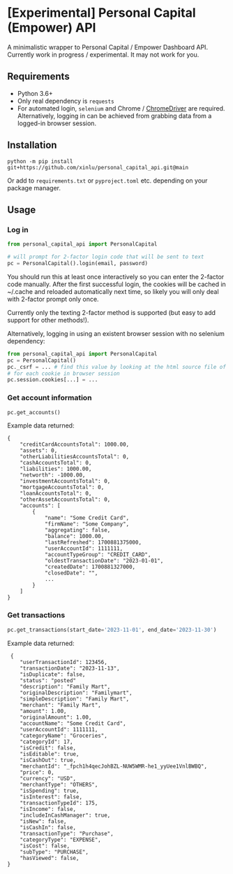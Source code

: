 # [Experimental] Personal Capital (Empower) API

A minimalistic wrapper to Personal Capital / Empower Dashboard API. Currently work in progress / experimental. It may not work for you.

## Requirements

- Python 3.6+
- Only real dependency is `requests`
- For automated login, `selenium` and Chrome / [ChromeDriver](https://chromedriver.chromium.org/) are required. Alternatively, logging in can be achieved from grabbing data from a logged-in browser session.

## Installation
```
python -m pip install git+https://github.com/xinlu/personal_capital_api.git@main
```
Or add to `requirements.txt` or `pyproject.toml` etc. depending on your package manager.

## Usage

### Log in
```python
from personal_capital_api import PersonalCapital

# will prompt for 2-factor login code that will be sent to text
pc = PersonalCapital().login(email, password)
```
You should run this at least once interactively so you can enter the 2-factor code manually. After the first successful login, the cookies will be cached in ~/.cache and reloaded automatically next time, so likely you will only deal with 2-factor prompt only once.

Currently only the texting 2-factor method is supported (but easy to add support for other methods!).

Alternatively, logging in using an existent browser session with no selenium dependency:
```python
from personal_capital_api import PersonalCapital
pc = PersonalCapital()
pc._csrf = ... # find this value by looking at the html source file of any page after you logged in the browser.
# for each cookie in browser session
pc.session.cookies[...] = ...
```

### Get account information
```python
pc.get_accounts()
```

Example data returned:
```
{
    "creditCardAccountsTotal": 1000.00,
    "assets": 0,
    "otherLiabilitiesAccountsTotal": 0,
    "cashAccountsTotal": 0,
    "liabilities": 1000.00,
    "networth": -1000.00,
    "investmentAccountsTotal": 0,
    "mortgageAccountsTotal": 0,
    "loanAccountsTotal": 0,
    "otherAssetAccountsTotal": 0,
    "accounts": [
        {
            "name": "Some Credit Card",
            "firmName": "Some Company",
            "aggregating": false,
            "balance": 1000.00,
            "lastRefreshed": 1700881375000,
            "userAccountId": 1111111,
            "accountTypeGroup": "CREDIT_CARD",
            "oldestTransactionDate": "2023-01-01",
            "createdDate": 1700881327000,
            "closedDate": "",
            ...
        }
    ]
}
```

### Get transactions
```python
pc.get_transactions(start_date='2023-11-01', end_date='2023-11-30')
```

Example data returned:

```
 {
    "userTransactionId": 123456,
    "transactionDate": "2023-11-13",
    "isDuplicate": false,
    "status": "posted"
    "description": "Family Mart",
    "originalDescription": "Familymart",
    "simpleDescription": "Family Mart",
    "merchant": "Family Mart",
    "amount": 1.00,
    "originalAmount": 1.00,
    "accountName": "Some Credit Card",
    "userAccountId": 1111111,
    "categoryName": "Groceries",
    "categoryId": 17,
    "isCredit": false,
    "isEditable": true,
    "isCashOut": true,
    "merchantId": "_fpch1h4qecJohBZL-NUW5WMR-he1_yyUee1VnlBWBQ",
    "price": 0,
    "currency": "USD",
    "merchantType": "OTHERS",
    "isSpending": true,
    "isInterest": false,
    "transactionTypeId": 175,
    "isIncome": false,
    "includeInCashManager": true,
    "isNew": false,
    "isCashIn": false,
    "transactionType": "Purchase",
    "categoryType": "EXPENSE",
    "isCost": false,
    "subType": "PURCHASE",
    "hasViewed": false,
}
```
